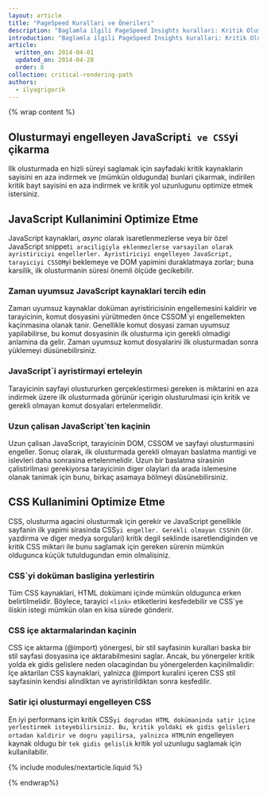 ```yaml
---
layout: article
title: "PageSpeed Kurallari ve Önerileri"
description: "Baglamla ilgili PageSpeed Insights kurallari: Kritik Olusturma Yolunu optimize neye önem verilmeli ve neden."
introduction: "Baglamla ilgili PageSpeed Insights kurallari: Kritik Olusturma Yolunu optimize neye önem verilmeli ve neden."
article:
  written_on: 2014-04-01
  updated_on: 2014-04-28
  order: 8
collection: critical-rendering-path
authors:
  - ilyagrigorik
---
```

{% wrap content %}

## Olusturmayi engelleyen JavaScript`i ve CSS`yi çikarma

Ilk olusturmada en hizli süreyi saglamak için sayfadaki kritik kaynaklarin sayisini en aza indirmek ve (mümkün oldugunda) bunlari çikarmak, indirilen kritik bayt sayisini en aza indirmek ve kritik yol uzunlugunu optimize etmek istersiniz.

## JavaScript Kullanimini Optimize Etme

JavaScript kaynaklari, _async_ olarak isaretlenmezlerse veya bir özel JavaScript snippet`i araciligiyla eklenmezlerse varsayilan olarak ayristiriciyi engellerler. Ayristiriciyi engelleyen JavaScript, tarayiciyi CSSOM`yi beklemeye ve DOM yapimini duraklatmaya zorlar; buna karsilik, ilk olusturmanin süresi önemli ölçüde gecikebilir.

### **Zaman uyumsuz JavaScript kaynaklari tercih edin**

Zaman uyumsuz kaynaklar doküman ayristiricisinin engellemesini kaldirir ve tarayicinin, komut dosyasini yürütmeden önce CSSOM`yi engellemekten kaçinmasina olanak tanir. Genellikle komut dosyasi zaman uyumsuz yapilabilirse, bu komut dosyasinin ilk olusturma için gerekli olmadigi anlamina da gelir. Zaman uyumsuz komut dosyalarini ilk olusturmadan sonra yüklemeyi düsünebilirsiniz.

### **JavaScript`i ayristirmayi erteleyin**

Tarayicinin sayfayi olustururken gerçeklestirmesi gereken is miktarini en aza indirmek üzere ilk olusturmada görünür içerigin olusturulmasi için kritik ve gerekli olmayan komut dosyalari ertelenmelidir.

### **Uzun çalisan JavaScript`ten kaçinin**

Uzun çalisan JavaScript, tarayicinin DOM, CSSOM ve sayfayi olusturmasini engeller. Sonuç olarak, ilk olusturmada gerekli olmayan baslatma mantigi ve islevleri daha sonrasina ertelenmelidir. Uzun bir baslatma sirasinin çalistirilmasi gerekiyorsa tarayicinin diger olaylari da arada islemesine olanak tanimak için bunu, birkaç asamaya bölmeyi düsünebilirsiniz.

## CSS Kullanimini Optimize Etme

CSS, olusturma agacini olusturmak için gerekir ve JavaScript genellikle sayfanin ilk yapimi sirasinda CSS`yi engeller. Gerekli olmayan CSS`nin (ör. yazdirma ve diger medya sorgulari) kritik degil seklinde isaretlendiginden ve kritik CSS miktari ile bunu saglamak için gereken sürenin mümkün oldugunca küçük tutuldugundan emin olmalisiniz.

### **CSS`yi doküman basligina yerlestirin**

Tüm CSS kaynaklari, HTML dokümani içinde mümkün oldugunca erken belirtilmelidir. Böylece, tarayici `<link>` etiketlerini kesfedebilir ve CSS`ye iliskin istegi mümkün olan en kisa sürede gönderir.

### **CSS içe aktarmalarindan kaçinin**

CSS içe aktarma (@import) yönergesi, bir stil sayfasinin kurallari baska bir stil sayfasi dosyasina içe aktarabilmesini saglar. Ancak, bu yönergeler kritik yolda ek gidis gelislere neden olacagindan bu yönergelerden kaçinilmalidir: Içe aktarilan CSS kaynaklari, yalnizca @import kuralini içeren CSS stil sayfasinin kendisi alindiktan ve ayristirildiktan sonra kesfedilir.

### **Satir içi olusturmayi engelleyen CSS**

En iyi performans için kritik CSS`yi dogrudan HTML dokümaninda satir içine yerlestirmek isteyebilirsiniz. Bu, kritik yoldaki ek gidis gelisleri ortadan kaldirir ve dogru yapilirsa, yalnizca HTML`nin engelleyen kaynak oldugu bir `tek gidis gelislik` kritik yol uzunlugu saglamak için kullanilabilir.

{% include modules/nextarticle.liquid %}

{% endwrap%}

